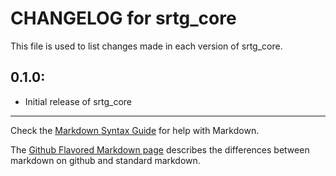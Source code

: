 # CHANGELOG for srtg_core

This file is used to list changes made in each version of srtg_core.

## 0.1.0:

* Initial release of srtg_core

- - -
Check the [Markdown Syntax Guide](http://daringfireball.net/projects/markdown/syntax) for help with Markdown.

The [Github Flavored Markdown page](http://github.github.com/github-flavored-markdown/) describes the differences between markdown on github and standard markdown.

